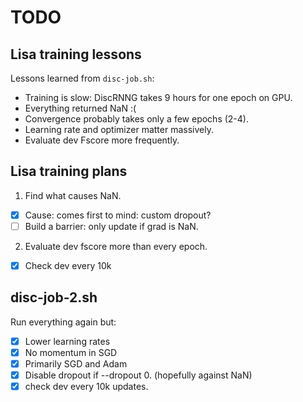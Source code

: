 # TODO

## Lisa training lessons
Lessons learned from `disc-job.sh`:
- Training is slow: DiscRNNG takes 9 hours for one epoch on GPU.
- Everything returned NaN :(
- Convergence probably takes only a few epochs (2-4).
- Learning rate and optimizer matter massively.
- Evaluate dev Fscore more frequently.

## Lisa training plans
1. Find what causes NaN.
  - [X] Cause: comes first to mind: custom dropout?
  - [ ] Build a barrier: only update if grad is NaN.
2. Evaluate dev fscore more than every epoch.
  - [X] Check dev every 10k

## disc-job-2.sh
Run everything again but:
- [X] Lower learning rates
- [X] No momentum in SGD
- [X] Primarily SGD and Adam
- [X] Disable dropout if --dropout 0. (hopefully against NaN)
- [X] check dev every 10k updates.

##
